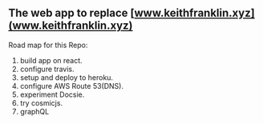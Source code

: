 ## The web app to replace [www.keithfranklin.xyz](www.keithfranklin.xyz)

Road map for this Repo:

1) build app on react.
2) configure travis.
3) setup and deploy to heroku.
4) configure AWS Route 53(DNS).
5) experiment Docsie.
6) try cosmicjs.
7) graphQL